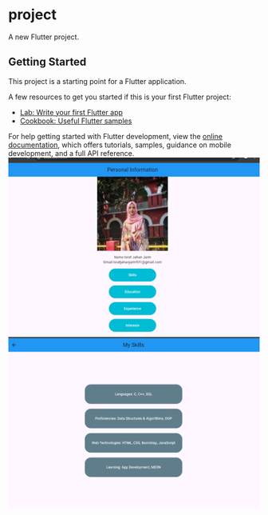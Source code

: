# project

A new Flutter project.

## Getting Started

This project is a starting point for a Flutter application.

A few resources to get you started if this is your first Flutter project:

- [Lab: Write your first Flutter app](https://docs.flutter.dev/get-started/codelab)
- [Cookbook: Useful Flutter samples](https://docs.flutter.dev/cookbook)

For help getting started with Flutter development, view the
[online documentation](https://docs.flutter.dev/), which offers tutorials,
samples, guidance on mobile development, and a full API reference.
![image alt](https://github.com/ishrajarin/project/blob/59f596e2ea8c2451a5687029ce77a4198dc88be4/Screenshot%202024-10-13%20200348.png)
![image_alt](https://github.com/ishrajarin/project/blob/6fb6878cee4dc1b40aceb27e86b748f0d5788b3a/Screenshot%202024-10-13%20200407.png)
